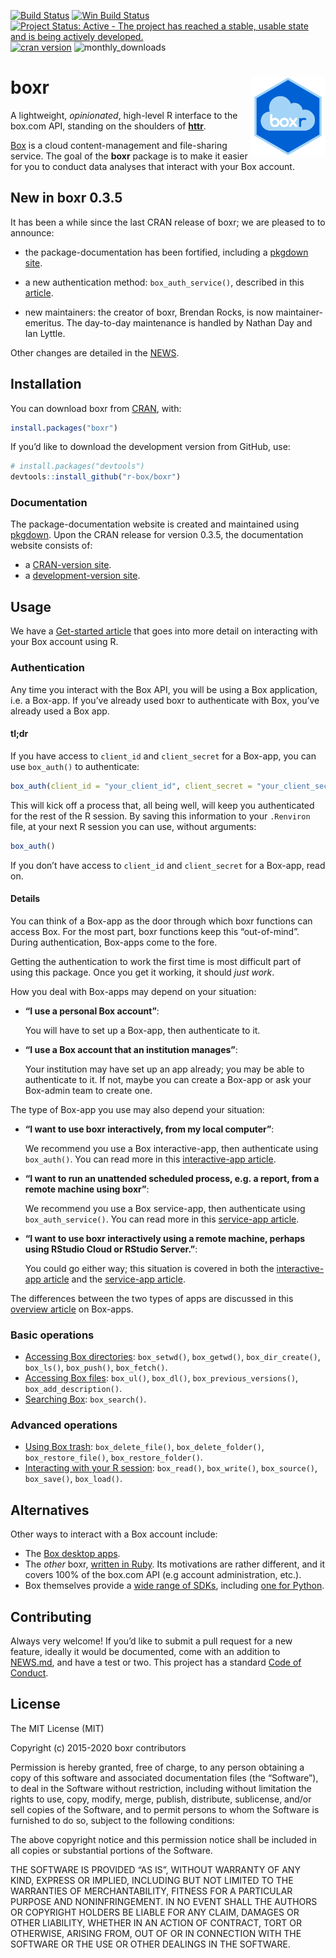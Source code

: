 
<!-- README.md is generated from README.Rmd. Please edit that file -->

[![Build
Status](https://travis-ci.org/r-box/boxr.svg?branch=master)](https://travis-ci.org/r-box/boxr)
[![Win Build
Status](https://ci.appveyor.com/api/projects/status/github/r-box/boxr?branch=master&svg=true)](https://ci.appveyor.com/project/r-box/boxr)
[![Project Status: Active - The project has reached a stable, usable
state and is being actively
developed.](https://img.shields.io/badge/repo%20status-active-brightgreen.svg)](https://www.repostatus.org/#active)
[![cran
version](https://www.r-pkg.org/badges/version/boxr)](https://cran.rstudio.com/web/packages/boxr)
![monthly\_downloads](https://cranlogs.r-pkg.org/badges/boxr)

# boxr <img src="man/figures/logo.png" align="right" alt="" width="120" />

A lightweight, *opinionated*, high-level R interface to the box.com API,
standing on the shoulders of **[httr](https://github.com/r-lib/httr)**.

[Box](https://www.box.com) is a cloud content-management and
file-sharing service. The goal of the **boxr** package is to make it
easier for you to conduct data analyses that interact with your Box
account.

## New in boxr 0.3.5

It has been a while since the last CRAN release of boxr; we are pleased
to to announce:

  - the package-documentation has been fortified, including a [pkgdown
    site](https://r-box.github.io/boxr/).

  - a new authentication method: `box_auth_service()`, described in this
    [article](https://r-box.github.io/boxr/articles/boxr-app-service.html).

  - new maintainers: the creator of boxr, Brendan Rocks, is now
    maintainer-emeritus. The day-to-day maintenance is handled by Nathan
    Day and Ian Lyttle.

Other changes are detailed in the
[NEWS](https://r-box.github.io/boxr/news/index.html).

## Installation

You can download boxr from
[CRAN](https://CRAN.R-project.org/package=boxr), with:

``` r
install.packages("boxr")
```

If you’d like to download the development version from GitHub, use:

``` r
# install.packages("devtools")
devtools::install_github("r-box/boxr")
```

### Documentation

The package-documentation website is created and maintained using
[pkgdown](https://pkgdown.r-lib.org). Upon the CRAN release for version
0.3.5, the documentation website consists of:

  - a [CRAN-version site](https://r-box.github.io/boxr/).
  - a [development-version site](https://r-box.github.io/boxr/dev).

## Usage

We have a [Get-started
article](https://r-box.github.io/boxr/articles/boxr.html) that goes into
more detail on interacting with your Box account using R.

### Authentication

Any time you interact with the Box API, you will be using a Box
application, i.e. a Box-app. If you’ve already used boxr to authenticate
with Box, you’ve already used a Box app.

#### tl;dr

If you have access to `client_id` and `client_secret` for a Box-app, you
can use `box_auth()` to authenticate:

``` r
box_auth(client_id = "your_client_id", client_secret = "your_client_secret")
```

This will kick off a process that, all being well, will keep you
authenticated for the rest of the R session. By saving this information
to your `.Renviron` file, at your next R session you can use, without
arguments:

``` r
box_auth()
```

If you don’t have access to `client_id` and `client_secret` for a
Box-app, read on.

#### Details

You can think of a Box-app as the door through which boxr functions can
access Box. For the most part, boxr functions keep this “out-of-mind”.
During authentication, Box-apps come to the fore.

Getting the authentication to work the first time is most difficult part
of using this package. Once you get it working, it should *just work*.

How you deal with Box-apps may depend on your situation:

  - **“I use a personal Box account”**:
    
    You will have to set up a Box-app, then authenticate to it.

  - **“I use a Box account that an institution manages”**:
    
    Your institution may have set up an app already; you may be able to
    authenticate to it. If not, maybe you can create a Box-app or ask
    your Box-admin team to create one.

The type of Box-app you use may also depend your situation:

  - **“I want to use boxr interactively, from my local computer”**:
    
    We recommend you use a Box interactive-app, then authenticate using
    `box_auth()`. You can read more in this [interactive-app
    article](https://r-box.github.io/boxr/articles/boxr-app-interactive.html).

  - **“I want to run an unattended scheduled process, e.g. a report,
    from a remote machine using boxr”**:
    
    We recommend you use a Box service-app, then authenticate using
    `box_auth_service()`. You can read more in this [service-app
    article](https://r-box.github.io/boxr/articles/boxr-app-service.html).

  - **“I want to use boxr interactively using a remote machine, perhaps
    using RStudio Cloud or RStudio Server.”**:
    
    You could go either way; this situation is covered in both the
    [interactive-app
    article](https://r-box.github.io/boxr/articles/boxr-app-interactive.html#transfer)
    and the [service-app
    article](https://r-box.github.io/boxr/articles/boxr-app-service.html#transfer).

The differences between the two types of apps are discussed in this
[overview article](https://r-box.github.io/boxr/articles/boxr-apps.html)
on Box-apps.

### Basic operations

  - [Accessing Box
    directories](https://r-box.github.io/boxr/articles/boxr.html#accessing-box-directories-folders):
    `box_setwd()`, `box_getwd()`, `box_dir_create()`, `box_ls()`,
    `box_push()`, `box_fetch()`.
  - [Accessing Box
    files](https://r-box.github.io/boxr/articles/boxr.html#accessing-box-files):
    `box_ul()`, `box_dl()`, `box_previous_versions()`,
    `box_add_description()`.
  - [Searching
    Box](https://r-box.github.io/boxr/articles/boxr.html#searching-box):
    `box_search()`.

### Advanced operations

  - [Using Box
    trash](https://r-box.github.io/boxr/articles/boxr.html#using-box-trash):
    `box_delete_file()`, `box_delete_folder()`, `box_restore_file()`,
    `box_restore_folder()`.
  - [Interacting with your R
    session](https://r-box.github.io/boxr/articles/boxr.html#interacting-with-your-r-session):
    `box_read()`, `box_write()`, `box_source()`, `box_save()`,
    `box_load()`.

## Alternatives

Other ways to interact with a Box account include:

  - The [Box desktop apps](https://www.box.com/resources/downloads).
  - The *other* boxr, [written in
    Ruby](https://github.com/cburnette/boxr). Its motivations are rather
    different, and it covers 100% of the box.com API (e.g account
    administration, etc.).
  - Box themselves provide a [wide range of
    SDKs](https://github.com/box), including [one for
    Python](https://github.com/box/box-python-sdk).

## Contributing

Always very welcome\! If you’d like to submit a pull request for a new
feature, ideally it would be documented, come with an addition to
[NEWS.md](https://r-box.github.io/boxr/news/index.html), and have a test
or two. This project has a standard [Code of
Conduct](https://r-box.github.io/boxr/CONDUCT.html).

## License

The MIT License (MIT)

Copyright (c) 2015-2020 boxr contributors

Permission is hereby granted, free of charge, to any person obtaining a
copy of this software and associated documentation files (the
“Software”), to deal in the Software without restriction, including
without limitation the rights to use, copy, modify, merge, publish,
distribute, sublicense, and/or sell copies of the Software, and to
permit persons to whom the Software is furnished to do so, subject to
the following conditions:

The above copyright notice and this permission notice shall be included
in all copies or substantial portions of the Software.

THE SOFTWARE IS PROVIDED “AS IS”, WITHOUT WARRANTY OF ANY KIND, EXPRESS
OR IMPLIED, INCLUDING BUT NOT LIMITED TO THE WARRANTIES OF
MERCHANTABILITY, FITNESS FOR A PARTICULAR PURPOSE AND NONINFRINGEMENT.
IN NO EVENT SHALL THE AUTHORS OR COPYRIGHT HOLDERS BE LIABLE FOR ANY
CLAIM, DAMAGES OR OTHER LIABILITY, WHETHER IN AN ACTION OF CONTRACT,
TORT OR OTHERWISE, ARISING FROM, OUT OF OR IN CONNECTION WITH THE
SOFTWARE OR THE USE OR OTHER DEALINGS IN THE SOFTWARE.
